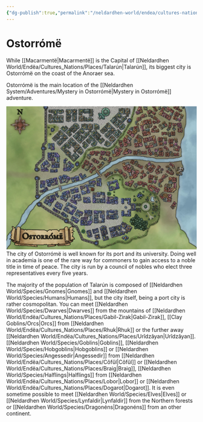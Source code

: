 ```yaml
---
{"dg-publish":true,"permalink":"/neldardhen-world/endea/cultures-nations/places/ostorrome/"}
---
```


# Ostorrómë
While [[Macarmentë\|Macarmentë]] is the Capital of [[Neldardhen World/Endëa/Cultures_Nations/Places/Talarún\|Talarún]], its biggest city is Ostorrómë on the coast of the Anoraer sea.

Ostorrómë is the main location of the [[Neldardhen System/Adventures/Mystery in Ostorrómë\|Mystery in Ostorrómë]] adventure.

![Ostorrome.jpg|500](/img/user/Neldardhen%20World/Maps/Cities/Ostorrome.jpg)
The city of Ostorrómë is well known for its port and its university. Doing well in academia is one of the rare way for commoners to gain access to a noble title in time of peace. The city is run by a council of nobles who elect three representatives every five years.

The majority of the population of Talarún is composed of [[Neldardhen World/Species/Gnomes\|Gnomes]] and [[Neldardhen World/Species/Humans\|Humans]], but the city itself, being a port city is rather cosmopolitan. You can meet [[Neldardhen World/Species/Dwarves\|Dwarves]] from the mountains of [[Neldardhen World/Endëa/Cultures_Nations/Places/Gabil-Zirak\|Gabil-Zirak]], [[Clay Goblins/Orcs\|Orcs]] from [[Neldardhen World/Endëa/Cultures_Nations/Places/Rhuk\|Rhuk]] or the further away [[Neldardhen World/Endëa/Cultures_Nations/Places/Urîdzâyan\|Urîdzâyan]]. [[Neldardhen World/Species/Goblins\|Goblins]], [[Neldardhen World/Species/Hobgoblins\|Hobgoblins]] or [[Neldardhen World/Species/Angessedir\|Angessedir]] from [[Neldardhen World/Endëa/Cultures_Nations/Places/Côfûl\|Côfûl]] or [[Neldardhen World/Endëa/Cultures_Nations/Places/Braig\|Braig]], [[Neldardhen World/Species/Halflings\|Halflings]] from [[Neldardhen World/Endëa/Cultures_Nations/Places/Lobor\|Lobor]] or [[Neldardhen World/Endëa/Cultures_Nations/Places/Dogarot\|Dogarot]]. It is even sometime possible to meet  [[Neldardhen World/Species/Elves\|Elves]] or [[Neldardhen World/Species/Lynfaldir\|Lynfaldir]] from the Northern forests or [[Neldardhen World/Species/Dragonéns\|Dragonéns]] from an other continent.